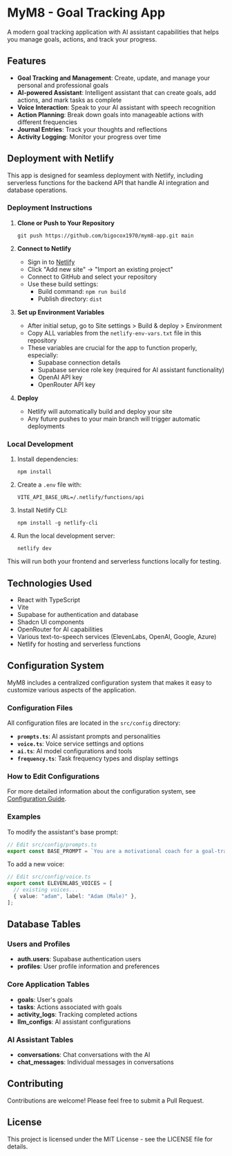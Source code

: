 # MyM8 - Goal Tracking App

A modern goal tracking application with AI assistant capabilities that helps you manage goals, actions, and track your progress.

## Features

- **Goal Tracking and Management**: Create, update, and manage your personal and professional goals
- **AI-powered Assistant**: Intelligent assistant that can create goals, add actions, and mark tasks as complete
- **Voice Interaction**: Speak to your AI assistant with speech recognition
- **Action Planning**: Break down goals into manageable actions with different frequencies
- **Journal Entries**: Track your thoughts and reflections
- **Activity Logging**: Monitor your progress over time

## Deployment with Netlify

This app is designed for seamless deployment with Netlify, including serverless functions for the backend API that handle AI integration and database operations.

### Deployment Instructions

1. **Clone or Push to Your Repository**
   ```
   git push https://github.com/bigocox1970/mym8-app.git main
   ```

2. **Connect to Netlify**
   - Sign in to [Netlify](https://app.netlify.com/)
   - Click "Add new site" → "Import an existing project"
   - Connect to GitHub and select your repository
   - Use these build settings:
     - Build command: `npm run build`
     - Publish directory: `dist`

3. **Set up Environment Variables**
   - After initial setup, go to Site settings > Build & deploy > Environment
   - Copy ALL variables from the `netlify-env-vars.txt` file in this repository
   - These variables are crucial for the app to function properly, especially:
     - Supabase connection details
     - Supabase service role key (required for AI assistant functionality)
     - OpenAI API key
     - OpenRouter API key
   
4. **Deploy**
   - Netlify will automatically build and deploy your site
   - Any future pushes to your main branch will trigger automatic deployments

### Local Development

1. Install dependencies:
   ```
   npm install
   ```

2. Create a `.env` file with:
   ```
   VITE_API_BASE_URL=/.netlify/functions/api
   ```

3. Install Netlify CLI:
   ```
   npm install -g netlify-cli
   ```

4. Run the local development server:
   ```
   netlify dev
   ```

This will run both your frontend and serverless functions locally for testing.

## Technologies Used

- React with TypeScript
- Vite
- Supabase for authentication and database
- Shadcn UI components
- OpenRouter for AI capabilities
- Various text-to-speech services (ElevenLabs, OpenAI, Google, Azure)
- Netlify for hosting and serverless functions

## Configuration System

MyM8 includes a centralized configuration system that makes it easy to customize various aspects of the application.

### Configuration Files

All configuration files are located in the `src/config` directory:

- **`prompts.ts`**: AI assistant prompts and personalities
- **`voice.ts`**: Voice service settings and options
- **`ai.ts`**: AI model configurations and tools
- **`frequency.ts`**: Task frequency types and display settings

### How to Edit Configurations

For more detailed information about the configuration system, see [Configuration Guide](docs/configuration.md).

### Examples

To modify the assistant's base prompt:
```typescript
// Edit src/config/prompts.ts
export const BASE_PROMPT = `You are a motivational coach for a goal-tracking application...`;
```

To add a new voice:
```typescript
// Edit src/config/voice.ts
export const ELEVENLABS_VOICES = [
  // existing voices...
  { value: "adam", label: "Adam (Male)" },
];
```

## Database Tables

### Users and Profiles

- **auth.users**: Supabase authentication users
- **profiles**: User profile information and preferences

### Core Application Tables

- **goals**: User's goals
- **tasks**: Actions associated with goals
- **activity_logs**: Tracking completed actions
- **llm_configs**: AI assistant configurations

### AI Assistant Tables

- **conversations**: Chat conversations with the AI
- **chat_messages**: Individual messages in conversations

## Contributing

Contributions are welcome! Please feel free to submit a Pull Request.

## License

This project is licensed under the MIT License - see the LICENSE file for details.
